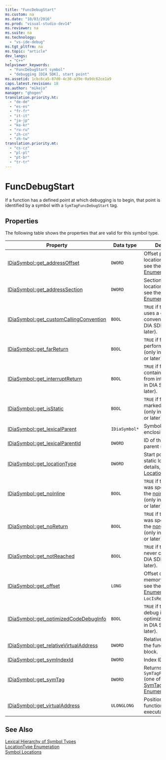 ```yaml
---
title: "FuncDebugStart"
ms.custom: na
ms.date: "10/03/2016"
ms.prod: "visual-studio-dev14"
ms.reviewer: na
ms.suite: na
ms.technology: 
  - "vs-ide-debug"
ms.tgt_pltfrm: na
ms.topic: "article"
dev_langs: 
  - "C++"
helpviewer_keywords: 
  - "FuncDebugStart symbol"
  - "debugging [DIA SDK], start point"
ms.assetid: 1cbc6ca5-87d0-4c30-a39e-0a9dc62ce1a9
caps.latest.revision: 18
ms.author: "mikejo"
manager: "ghogen"
translation.priority.ht: 
  - "de-de"
  - "es-es"
  - "fr-fr"
  - "it-it"
  - "ja-jp"
  - "ko-kr"
  - "ru-ru"
  - "zh-cn"
  - "zh-tw"
translation.priority.mt: 
  - "cs-cz"
  - "pl-pl"
  - "pt-br"
  - "tr-tr"
---
```

# FuncDebugStart
If a function has a defined point at which debugging is to begin, that point is identified by a symbol with a `SymTagFuncDebugStart` tag.  
  
## Properties  
 The following table shows the properties that are valid for this symbol type.  
  
|Property|Data type|Description|  
|--------------|---------------|-----------------|  
|[IDiaSymbol::get_addressOffset](../debugger/idiasymbol--get_addressoffset.md)|`DWORD`|Offset part of location; for details, see the [LocationType Enumeration](../debugger/locationtype.md).|  
|[IDiaSymbol::get_addressSection](../debugger/idiasymbol--get_addresssection.md)|`DWORD`|Section part of location; for details, see the [LocationType Enumeration](../debugger/locationtype.md).|  
|[IDiaSymbol::get_customCallingConvention](../debugger/idiasymbol--get_customcallingconvention.md)|`BOOL`|`TRUE` if the function uses a custom calling convention (only in DIA SDK v8.0 or later).|  
|[IDiaSymbol::get_farReturn](../debugger/idiasymbol--get_farreturn.md)|`BOOL`|`TRUE` if function performs a far return (only in DIA SDK v8.0 or later).|  
|[IDiaSymbol::get_interruptReturn](../debugger/idiasymbol--get_interruptreturn.md)|`BOOL`|`TRUE` if function contains a return from interrupt (only in DIA SDK v8.0 or later).|  
|[IDiaSymbol::get_isStatic](../debugger/idiasymbol--get_isstatic.md)|`BOOL`|`TRUE` if function is marked as static (only in DIA SDK v8.0 or later).|  
|[IDiaSymbol::get_lexicalParent](../debugger/idiasymbol--get_lexicalparent.md)|`IDiaSymbol*`|Symbol for the enclosing function.|  
|[IDiaSymbol::get_lexicalParentId](../debugger/idiasymbol--get_lexicalparentid.md)|`DWORD`|ID of the lexical parent symbol.|  
|[IDiaSymbol::get_locationType](../debugger/idiasymbol--get_locationtype.md)|`DWORD`|Start points have static locations; for details, see [Symbol Locations](../debugger/symbol-locations.md).|  
|[IDiaSymbol::get_noInline](../debugger/idiasymbol--get_noinline.md)|`BOOL`|`TRUE` if the function was specified with the [noinline](../Topic/noinline.md) attribute (only in DIA SDK v8.0 or later).|  
|[IDiaSymbol::get_noReturn](../debugger/idiasymbol--get_noreturn.md)|`BOOL`|`TRUE` if the function was specified with the [noreturn](../Topic/noreturn.md) attribute (only in DIA SDK v8.0 or later).|  
|[IDiaSymbol::get_notReached](../debugger/idiasymbol--get_notreached.md)|`BOOL`|`TRUE` if the function is never called (only in DIA SDK v8.0 or later).|  
|[IDiaSymbol::get_offset](../debugger/idiasymbol--get_offset.md)|`LONG`|Offset of symbol in memory; for details, see the [LocationType Enumeration](../debugger/locationtype.md), `LocIsRegRel`.|  
|[IDiaSymbol::get_optimizedCodeDebugInfo](../debugger/idiasymbol--get_optimizedcodedebuginfo.md)|`BOOL`|`TRUE` if the code has debug information for optimized code (only in DIA SDK v8.0 or later).|  
|[IDiaSymbol::get_relativeVirtualAddress](../debugger/idiasymbol--get_relativevirtualaddress.md)|`DWORD`|Relative position of the function within its block.|  
|[IDiaSymbol::get_symIndexId](../debugger/idiasymbol--get_symindexid.md)|`DWORD`|Index ID of symbol.|  
|[IDiaSymbol::get_symTag](../debugger/idiasymbol--get_symtag.md)|`DWORD`|Returns `SymTagFuncDebugStart` (one of the [SymTagEnum Enumeration](../debugger/symtagenum.md) values).|  
|[IDiaSymbol::get_virtualAddress](../debugger/idiasymbol--get_virtualaddress.md)|`ULONGLONG`|Position of the function within the executable.|  
  
## See Also  
 [Lexical Hierarchy of Symbol Types](../debugger/lexical-hierarchy-of-symbol-types.md)   
 [LocationType Enumeration](../debugger/locationtype.md)   
 [Symbol Locations](../debugger/symbol-locations.md)